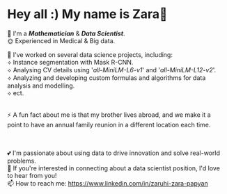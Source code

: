 # Hey all :) My name is Zara👋

🌱  I'm a **_Mathematician_** & **_Data Scientist_**.<br>
🌞  Experienced in Medical & Big data. <br>

&#x1F34E; I've worked on several data science projects, including: <br>
  &#10209;     Instance segmentation with Mask R-CNN. <br>
  &#10209; Analysing CV details using '_all-MiniLM-L6-v1_' and '_all-MiniLM-L12-v2_'. <br>
  &#10209; Analyzing and developing custom formulas and algorithms for data analysis and modelling.  <br>
  &#10209; ect.<br><br>


⚡ A fun fact about me is that my brother lives abroad, and we make it a point to have an annual family reunion in a different location each time.

<br><br>
💕  I'm passionate about using data to drive innovation and solve real-world problems. <br>
🍓  If you're interested in connecting about a data scientist position, I'd love to hear from you! <br>
📫  How to reach me: https://www.linkedin.com/in/zaruhi-zara-papyan
